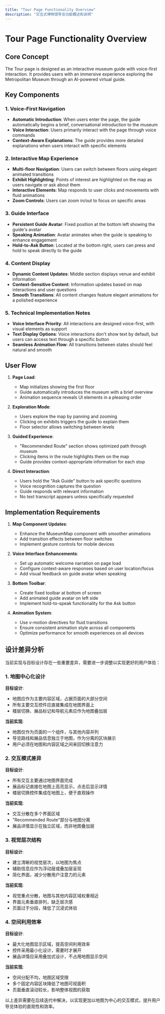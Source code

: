 ```yaml
---
title: "Tour Page Functionality Overview"
description: "交互式博物馆导览功能概述和说明"
---
```


# Tour Page Functionality Overview

## Core Concept

The Tour page is designed as an interactive museum guide with voice-first interaction. It provides users with an immersive experience exploring the Metropolitan Museum through an AI-powered virtual guide.

## Key Components

### 1. Voice-First Navigation

- **Automatic Introduction**: When users enter the page, the guide automatically begins a brief, conversational introduction to the museum
- **Voice Interaction**: Users primarily interact with the page through voice commands
- **Context-Aware Explanations**: The guide provides more detailed explanations when users interact with specific elements

### 2. Interactive Map Experience

- **Multi-floor Navigation**: Users can switch between floors using elegant animated transitions
- **Exhibit Highlighting**: Points of interest are highlighted on the map as users navigate or ask about them
- **Interactive Elements**: Map responds to user clicks and movements with fluid animations
- **Zoom Controls**: Users can zoom in/out to focus on specific areas

### 3. Guide Interface

- **Persistent Guide Avatar**: Fixed position at the bottom left showing the guide's avatar
- **Speaking Animation**: Avatar animates when the guide is speaking to enhance engagement
- **Hold-to-Ask Button**: Located at the bottom right, users can press and hold to speak directly to the guide

### 4. Content Display

- **Dynamic Content Updates**: Middle section displays venue and exhibit information
- **Context-Sensitive Content**: Information updates based on map interactions and user questions
- **Smooth Transitions**: All content changes feature elegant animations for a polished experience

### 5. Technical Implementation Notes

- **Voice Interface Priority**: All interactions are designed voice-first, with visual elements as support
- **Text Display Options**: Voice interactions don't show text by default, but users can access text through a specific button
- **Seamless Animation Flow**: All transitions between states should feel natural and smooth

## User Flow

1. **Page Load**:

   - Map initializes showing the first floor
   - Guide automatically introduces the museum with a brief overview
   - Animation sequence reveals UI elements in a pleasing order

2. **Exploration Mode**:

   - Users explore the map by panning and zooming
   - Clicking on exhibits triggers the guide to explain them
   - Floor selector allows switching between levels

3. **Guided Experience**:

   - "Recommended Route" section shows optimized path through museum
   - Clicking items in the route highlights them on the map
   - Guide provides context-appropriate information for each stop

4. **Direct Interaction**:
   - Users hold the "Ask Guide" button to ask specific questions
   - Voice recognition captures the question
   - Guide responds with relevant information
   - No text transcript appears unless specifically requested

## Implementation Requirements

1. **Map Component Updates**:

   - Enhance the MuseumMap component with smoother animations
   - Add transition effects between floor switches
   - Implement gesture controls for mobile devices

2. **Voice Interface Enhancements**:

   - Set up automatic welcome narration on page load
   - Configure context-aware responses based on user location/focus
   - Add visual feedback on guide avatar when speaking

3. **Bottom Toolbar**:

   - Create fixed toolbar at bottom of screen
   - Add animated guide avatar on left side
   - Implement hold-to-speak functionality for the Ask button

4. **Animation System**:
   - Use v-motion directives for fluid transitions
   - Ensure consistent animation style across all components
   - Optimize performance for smooth experiences on all devices

## 设计差异分析

当前实现与目标设计存在一些重要差异，需要进一步调整以实现更好的用户体验：

### 1. 地图中心化设计

**目标设计**:
- 地图应作为主要内容区域，占据页面的大部分空间
- 所有主要交互控件应直接集成在地图界面上
- 楼层切换、展品标记和导航元素应作为地图叠加层

**当前实现**:
- 地图仅作为页面的一个组件，与其他内容并列
- 导览路线和展品信息独立于地图，作为分离的区块展示
- 用户必须在地图和内容区域之间来回切换注意力

### 2. 交互模式差异

**目标设计**:
- 所有交互主要通过地图界面完成
- 展品标记直接在地图上高亮显示，点击后显示详情
- 楼层切换控件集成在地图上，便于直观操作

**当前实现**:
- 交互分散在多个界面区域
- "Recommended Route"部分与地图分离
- 展品详情显示在独立区域，而非地图叠加层

### 3. 视觉层次结构

**目标设计**:
- 建立清晰的视觉层次，以地图为焦点
- 辅助信息应作为浮动层或叠加层呈现
- 简化界面，减少分散用户注意力的元素

**当前实现**:
- 视觉重点分散，地图与其他内容区域权重相近
- 界面元素垂直排列，缺乏层次感
- 页面过于分段，降低了沉浸式体验

### 4. 空间利用效率

**目标设计**:
- 最大化地图显示区域，提高空间利用效率
- 控件采用最小化设计，需要时才展开
- 展品详情应采用叠加式设计，不占用地图显示空间

**当前实现**:
- 空间分配不均，地图区域受限
- 多个固定内容区块降低了地图可视面积
- 页面垂直滚动较长，影响整体视图的获取

以上差异需要在后续迭代中解决，以实现更加以地图为中心的交互模式，提升用户导览体验的直观性和效率。
